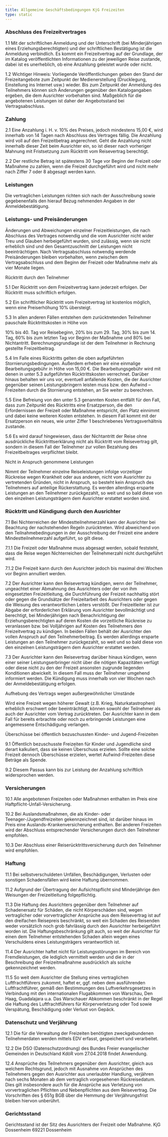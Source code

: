 ```yaml
---
title: Allgemeine Geschäftsbedingungen KjG Freizeiten
type: static
---
```

### Abschluss des Freizeitvertrages

1.1 Mit der schriftlichen Anmeldung und der Unterschrift (bei Minderjährigen eines Erziehungsberechtigten) und der schriftlichen Bestätigung ist die Anmeldung verbindlich. Es kommt ein Freizeitvertrag auf der Grundlage, der im Katalog veröffentlichten Informationen zu der jeweiligen Reise zustande, dabei ist es unerheblich, ob eine Anzahlung geleistet wurde oder nicht.

1.2 Wichtiger Hinweis: Vorliegende Veröffentlichungen geben den Stand der Freizeitangebote zum Zeitpunkt der Medienerstellung (Drucklegung, Einstellung ins Internet usw.) wieder. Bis zum Zeitpunkt der Anmeldung des Teilnehmers können sich Änderungen gegenüber den Katalogangaben ergeben, die dem Ausrichter vorbehalten sind. Maßgeblich für die angebotenen Leistungen ist daher der Angebotsstand bei Vertragsabschluss.

### Zahlung

2.1 Eine Anzahlung i. H. v. 10% des Preises, jedoch mindestens 15,00 €, wird innerhalb von 14 Tagen nach Abschluss des Vertrages fällig. Die Anzahlung wird voll auf den Freizeitbetrag angerechnet. Geht die Anzahlung nicht innerhalb dieser Zeit beim Ausrichter ein, so ist dieser nach vorheriger Mahnung mit Fristsetzung zum Rücktritt vom Reisevertrag berechtigt.

2.2 Der restliche Betrag ist spätestens 30 Tage vor Beginn der Freizeit oder Maßnahme zu zahlen, wenn die Freizeit durchgeführt wird und nicht mehr nach Ziffer 7 oder 8 abgesagt werden kann.

### Leistungen

Die vertraglichen Leistungen richten sich nach der Ausschreibung sowie gegebenenfalls den hierauf Bezug nehmenden Angaben in der Anmeldebestätigung.

### Leistungs- und Preisänderungen

Änderungen und Abweichungen einzelner Freizeitleistungen, die nach Abschluss des Vertrages notwendig und die vom Ausrichter nicht wider Treu und Glauben herbeigeführt wurden, sind zulässig, wenn sie nicht erheblich sind und den Gesamtzuschnitt der Leistungen nicht beeinträchtigen. Nach Vertragsabschluss notwendig werdende Preisänderungen bleiben vorbehalten, wenn zwischen dem Vertragsabschluss und dem Beginn der Freizeit oder Maßnahme mehr als vier Monate liegen.

Rücktritt durch den Teilnehmer

5.1 Der Rücktritt von dem Freizeitvertrag kann jederzeit erfolgen. Der Rücktritt muss schriftlich erfolgen.

5.2 Ein schriftlicher Rücktritt vom Freizeitvertrag ist kostenlos möglich, wenn eine Preiserhöhung 10% übersteigt.

5.3 In allen anderen Fällen entstehen dem zurücktretenden Teilnehmer pauschale Rücktrittskosten in Höhe von

10% bis 40. Tag vor Reisebeginn,
20% bis zum 29. Tag,
30% bis zum 14. Tag,
60% bis zum letzten Tag vor Beginn der Maßnahme und
80% bei Nichtantritt.
Berechnungsgrundlage ist der dem Teilnehmer in Rechnung gestellte Freizeitbeitrag.

5.4 Im Falle eines Rücktritts gelten die oben aufgeführten Stornierungsbedingungen. Außerdem erheben wir eine einmalige Bearbeitungsgebühr in Höhe von 15,00 €.  Die Bearbeitungsgebühr wird mit denen in unter 5.3 aufgeführten Rücktrittskosten verrechnet. Darüber hinaus behalten wir uns vor, eventuell anfallende Kosten, die der Ausrichter gegenüber seinen Leistungsbringern leisten muss bzw. den Aufwind – Freizeiten durch die Stornierung entstehen, an Sie weiter zu berechnen.

5.5 Eine Befreiung von den unter 5.3 genannten Kosten entfällt für den Fall, dass zum Zeitpunkt des Rücktritts eine Ersatzperson, die den Erfordernissen der Freizeit oder Maßnahme entspricht, den Platz einnimmt und dabei keine weiteren Kosten entstehen. In diesem Fall kommt mit der Ersatzperson ein neues, wie unter Ziffer 1 beschriebenes Vertragsverhältnis zustande.

5.6 Es wird darauf hingewiesen, dass der Nichtantritt der Reise ohne ausdrückliche Rücktrittserklärung nicht als Rücktritt vom Reisevertrag gilt, sondern in diesem Fall der Teilnehmer zur vollen Bezahlung des Freizeitbeitrages verpflichtet bleibt.

Nicht in Anspruch genommene Leistungen

Nimmt der Teilnehmer einzelne Reiseleistungen infolge vorzeitiger Rückreise wegen Krankheit oder aus anderen, nicht vom Ausrichter zu vertretenden Gründen, nicht in Anspruch, so besteht kein Anspruch des Teilnehmers auf anteilige Rückerstattung. Es werden allerdings ersparte Leistungen an den Teilnehmer zurückgezahlt, so weit und so bald diese von den einzelnen Leistungsträgern dem Ausrichter erstattet worden sind.

### Rücktritt und Kündigung durch den Ausrichter

7.1 Bei Nichterreichen der Mindestteilnehmerzahl kann der Ausrichter bei Beachtung der nachstehenden Regeln zurücktreten. Wird abweichend von den Teilnahmebedingungen in der Ausschreibung der Freizeit eine andere Mindestteilnehmerzahl aufgeführt, so gilt diese.

7.1.1 Die Freizeit oder Maßnahme muss abgesagt werden, sobald feststeht, dass die Reise wegen Nichterreichen der Teilnehmerzahl nicht durchgeführt wird.

7.1.2 Die Freizeit kann durch den Ausrichter jedoch bis maximal drei Wochen vor Beginn annulliert werden.

7.2 Der Ausrichter kann den Reisevertrag kündigen, wenn der Teilnehmer, ungeachtet einer Abmahnung des Ausrichters oder der von ihm eingesetzten Freizeitleitung, die Durchführung der Freizeit nachhaltig stört oder gegen die Grundsätze der Freizeitarbeit des Ausrichters oder gegen die Weisung des verantwortlichen Leiters verstößt. Der Freizeitleiter ist zur Abgabe der erforderlichen Erklärung vom Ausrichter bevollmächtigt und berechtigt, bei Minderjährigen nach Benachrichtigung der Erziehungsberechtigten auf deren Kosten die vorzeitliche Rückreise zu veranlassen bzw. bei Volljährigen auf Kosten des Teilnehmers den Freizeitvertrag zu kündigen. In beiden Fällen behält der Ausrichter den vollen Anspruch auf den Teilnehmerbeitrag. Es werden allerdings ersparte Leistungen an den Teilnehmer zurückgezahlt, so weit und so bald diese von den einzelnen Leistungsträgern dem Ausrichter erstattet werden.

7.3 Der Ausrichter kann den Reisevertrag darüber hinaus kündigen, wenn einer seiner Leistungserbringer nicht über die nötigen Kapazitäten verfügt oder diese nicht zu den der Freizeit ansonsten zugrunde liegenden Konditionen abwickelt. In diesem Fall muss der Teilnehmer umgehend informiert werden. Die Kündigung muss innerhalb von vier Wochen nach der Anmeldebestätigung erfolgen.

Aufhebung des Vertrags wegen außergewöhnlicher Umstände

Wird eine Freizeit wegen höherer Gewalt (z.B. Krieg, Naturkatastrophen) erheblich erschwert oder beeinträchtigt, können sowohl der Teilnehmer als auch der Ausrichter vom Vertrag zurücktreten. Der Ausrichter kann in dem Fall für bereits erbrachte oder noch zu erbringende Leistungen eine angemessene Entschädigung verlangen.

Überschüsse bei öffentlich bezuschussten Kinder- und Jugend-Freizeiten

9.1 Öffentlich bezuschusste Freizeiten für Kinder und Jugendliche sind derart kalkuliert, dass sie keinen Überschuss erzielen. Sollte eine solche Freizeit dennoch Überschüsse erzielen, wertet Aufwind-Freizeiten diese Beträge als Spende.

9.2 Diesem Passus kann bis zur Leistung der Anzahlung schriftlich widersprochen werden.

### Versicherungen

10.1 Alle angebotenen Freizeiten oder Maßnahmen enthalten im Preis eine Haftpflicht-Unfall-Versicherung.

10.2 Bei Auslandsmaßnahmen, die als Kinder- oder Teenager-/Jugendfreizeiten gekennzeichnet sind, ist darüber hinaus im Preis eine Auslands-Krankenversicherung enthalten. Bei anderen Freizeiten wird der Abschluss entsprechender Versicherungen durch den Teilnehmer empfohlen.

10.3 Der Abschluss einer Reiserücktrittsversicherung durch den Teilnehmer wird empfohlen.

### Haftung

11.1 Bei selbstverschuldeten Unfällen, Beschädigungen, Verlusten oder sonstigen Schadensfällen wird keine Haftung übernommen.

11.2 Aufgrund der Übertragung der Aufsichtspflicht sind Minderjährige den Weisungen der Freizeitleitung folgepflichtig.

11.3 Die Haftung des Ausrichters gegenüber dem Teilnehmer auf Schadenersatz für Schäden, die nicht Körperschäden sind, wegen vertraglicher oder vorvertraglicher Ansprüche aus dem Reisevertrag ist auf den dreifachen Reisepreis beschränkt, so weit ein Schaden des Reisenden weder vorsätzlich noch grob fahrlässig durch den Ausrichter herbeigeführt worden ist. Die Haftungsbeschränkung gilt auch, so weit der Ausrichter für einen dem Teilnehmer entstehenden Schaden allein wegen eines Verschuldens eines Leistungsträgers verantwortlich ist.

11.4 Der Ausrichter haftet nicht für Leistungsstörungen im Bereich von Fremdleistungen, die lediglich vermittelt werden und die in der Beschreibung der Freizeitmaßnahme ausdrücklich als solche gekennzeichnet werden.

11.5 So weit dem Ausrichter die Stellung eines vertraglichen Luftfrachtführers zukommt, haftet er, ggf. neben dem ausführenden Luftfrachtführer, gemäß den Bestimmungen des Luftverkehrsgesetzes in Verbindung mit den internationalen Flugabkommen von Warschau, Den Haag, Guadalajara u.a. Das Warschauer Abkommen beschränkt in der Regel die Haftung des Luftfrachtführers für Körperverletzung oder Tod sowie Verspätung, Beschädigung oder Verlust von Gepäck.

### Datenschutz und Verjährung

12.1 Die für die Verwaltung der Freizeiten benötigten zweckgebundenen Teilnehmerdaten werden mittels EDV erfasst, gespeichert und verarbeitet.

12.2 Die DSO (Datenschutzordnung) des Bundes Freier evangelischer Gemeinden in Deutschland KdöR vom 27.04.2018 findet Anwendung.

12.4 Ansprüche des Teilnehmers gegenüber dem Ausrichter, gleich aus welchem Rechtsgrund, jedoch mit Ausnahme von Ansprüchen des Teilnehmers gegen den Ausrichter aus unerlaubter Handlung, verjähren nach sechs Monaten ab dem vertraglich vorgesehenen Rückreisedatum. Dies gilt insbesondere auch für die Ansprüche aus Verletzung von vorvertraglichen Pflichten und Nebenpflichten aus dem Reisevertrag. Die Vorschriften des § 651g BGB über die Hemmung der Verjährungsfrist bleiben hiervon unberührt.

### Gerichtsstand

Gerichtsstand ist der Sitz des Ausrichters der Freizeit oder Maßnahme.
KjG Dossenheim
69221 Dossenheim